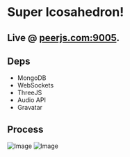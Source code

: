 # Super Icosahedron!


## Live @ [peerjs.com:9005](http://peerjs.com:9005).

## Deps

* MongoDB
* WebSockets
* ThreeJS
* Audio API
* Gravatar

## Process

![Image](http://i.imgur.com/QRzagP3.jpg)
![Image](http://i.imgur.com/YaUQB1B.jpg)
